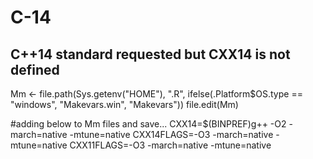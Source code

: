 # C-14

## C++14 standard requested but CXX14 is not defined

Mm <- file.path(Sys.getenv("HOME"), ".R", ifelse(.Platform$OS.type == "windows", "Makevars.win", "Makevars"))
file.edit(Mm)

#adding below to Mm files and save...
CXX14=$(BINPREF)g++ -O2 -march=native -mtune=native
CXX14FLAGS=-O3 -march=native -mtune=native
CXX11FLAGS=-O3 -march=native -mtune=native
